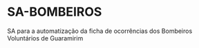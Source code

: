 # SA-BOMBEIROS
SA para a automatização da ficha de ocorrências dos Bombeiros Voluntários de Guaramirim
